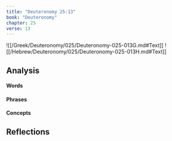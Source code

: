 ```yaml
---
title: "Deuteronomy 25:13"
book: "Deuteronomy"
chapter: 25
verse: 13
---
```

![[/Greek/Deuteronomy/025/Deuteronomy-025-013G.md#Text]]
![[/Hebrew/Deuteronomy/025/Deuteronomy-025-013H.md#Text]]

## Analysis

#### Words

#### Phrases

#### Concepts

## Reflections
